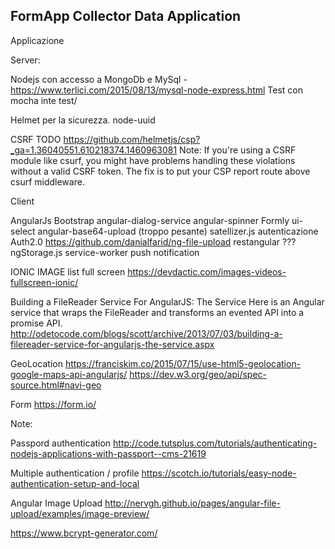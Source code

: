 ## FormApp Collector Data Application

Applicazione 


Server:

Nodejs con accesso a 
MongoDb e 
MySql - https://www.terlici.com/2015/08/13/mysql-node-express.html
Test con mocha inte test/

Helmet per la sicurezza. node-uuid

CSRF TODO
https://github.com/helmetjs/csp?_ga=1.36040551.610218374.1460963081
Note: If you're using a CSRF module like csurf, you might have problems handling these violations without a valid CSRF token. The fix is to put your CSP report route above csurf middleware.


Client

AngularJs
Bootstrap 
angular-dialog-service
angular-spinner
Formly ui-select angular-base64-upload (troppo pesante)
satellizer.js autenticazione Auth2.0
https://github.com/danialfarid/ng-file-upload
restangular ???
ngStorage.js
service-worker
push notification

IONIC IMAGE list full screen
https://devdactic.com/images-videos-fullscreen-ionic/

Building a FileReader Service For AngularJS: The Service
Here is an Angular service that wraps the FileReader and transforms an evented API into a promise API.
http://odetocode.com/blogs/scott/archive/2013/07/03/building-a-filereader-service-for-angularjs-the-service.aspx

GeoLocation
https://franciskim.co/2015/07/15/use-html5-geolocation-google-maps-api-angularjs/
https://dev.w3.org/geo/api/spec-source.html#navi-geo


Form
https://form.io/

Note:

Passpord authentication
http://code.tutsplus.com/tutorials/authenticating-nodejs-applications-with-passport--cms-21619

Multiple authentication / profile
https://scotch.io/tutorials/easy-node-authentication-setup-and-local


Angular Image Upload 
http://nervgh.github.io/pages/angular-file-upload/examples/image-preview/


https://www.bcrypt-generator.com/
